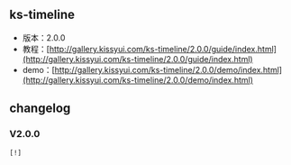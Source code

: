 ## ks-timeline

* 版本：2.0.0
* 教程：[http://gallery.kissyui.com/ks-timeline/2.0.0/guide/index.html](http://gallery.kissyui.com/ks-timeline/2.0.0/guide/index.html)
* demo：[http://gallery.kissyui.com/ks-timeline/2.0.0/demo/index.html](http://gallery.kissyui.com/ks-timeline/2.0.0/demo/index.html)

## changelog

### V2.0.0

    [!]


